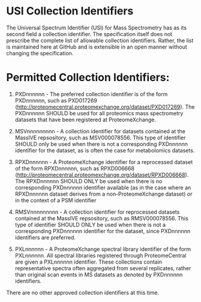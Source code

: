 # USI Collection Identifiers

The Universal Spectrum Identifier (USI) for Mass Spectrometry has as its second field a collection identifier.
The specification itself does not prescribe the complete list of allowable collection identifiers. Rather,
the list is maintained here at GitHub and is extensible in an open manner without changing the specification.

# Permitted Collection Identifiers:

1. PXDnnnnnn - The preferred collection identifier is of the form PXDnnnnnn, such as PXD017269
(http://proteomecentral.proteomexchange.org/dataset/PXD017269). The PXDnnnnnn SHOULD be used for all proteomics
mass spectrometry datasets that have been registered at ProteomeXchange.

2. MSVnnnnnnnnn - A collection identifier for datasets contained at the MassIVE repsository, such as MSV000078556. This type of 
identifier SHOULD only be used when there is not a corresponding PXDnnnnnn identifier for the dataset, as is often the case
for metabolomics datasets.

3. RPXDnnnnnn - A ProteomeXchange identifier for a reprocessed dataset of the form RPXDnnnnnn, such as RPXD006668
(http://proteomecentral.proteomexchange.org/dataset/RPXD006668). The RPXDnnnnnn SHOULD ONLY be used when there is no
corresponding PXDnnnnnn identifier available (as in the case where an RPXDnnnnnn dataset derives from a non-ProteomeXchange
dataset) or in the context of a PSM identifier

4. RMSVnnnnnnnnn - A collection identifier for reprocessed datasets contained at the MassIVE repsository, such as RMSV000078556.
This type of 
identifier SHOULD ONLY be used when there is not a corresponding PXDnnnnnn identifier for the dataset, since PXDnnnnnn identifiers are preferred.

5. PXLnnnnnn - A ProteomeXchange spectral library identifier of the form PXLnnnnnn. All spectral libraries registered
through ProteomeCentral are given a PXLnnnnnn identifier. These collections contain representative spectra often aggregated
from several replicates, rather than original scan events in MS datasets as denoted by PXDnnnnnn identifiers.

There are no other approved collection identifiers at this time.

